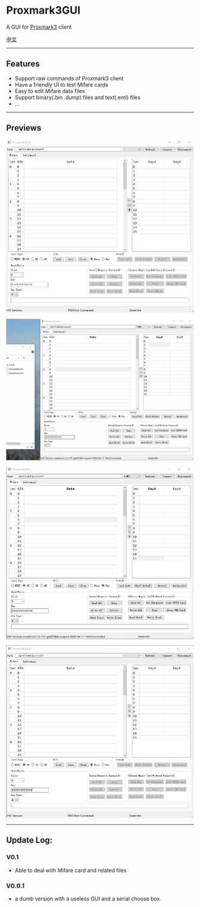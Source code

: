 # Proxmark3GUI
A GUI for [Proxmark3](https://github.com/Proxmark/proxmark3) client

[中文](README/README.zh_CN.md)

***

## Features

+ Support raw commands of Proxmark3 client
+ Have a friendly UI to test Mifare cards
+ Easy to edit Mifare data files
+ Support binary(.bin .dump) files and text(.eml) files
+ ...

***

## Previews
![nested_attack](README/mf_nested_attack.gif)  

![mf_load_file](README/mf_load_file.gif)  

![mf_edit_file](README/mf_edit_file.gif)  

![raw_command](README/raw_command.gif)  

***

## Update Log:

### V0.1
+ Able to deal with Mifare card and related files

### V0.0.1
+ a dumb version with a useless GUI and a serial choose box.